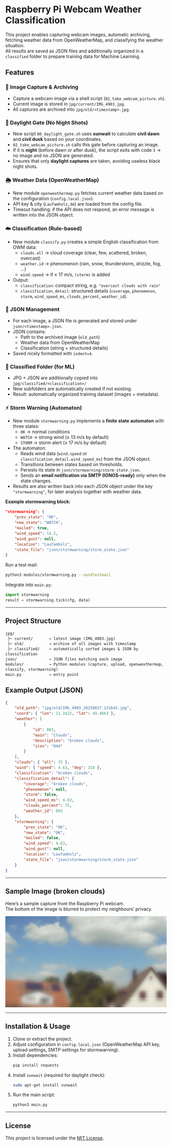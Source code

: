 # Raspberry Pi Webcam Weather Classification

This project enables capturing webcam images, automatic archiving, fetching weather data from OpenWeatherMap, and classifying the weather situation.  
All results are saved as JSON files and additionally organized in a `classified` folder to prepare training data for Machine Learning.

## Features

### 📸 Image Capture & Archiving
- Capture a webcam image via a shell script (`02_take_webcam_picture.sh`).
- Current image is stored in `jpg/current/IMG_4903.jpg`.
- All captures are archived into `jpg/old/<timestamp>.jpg`.

### 🌅 Daylight Gate (No Night Shots)
- New script `00_daylight_gate.sh` uses **sunwait** to calculate **civil dawn** and **civil dusk** based on your coordinates.
- `02_take_webcam_picture.sh` calls this gate before capturing an image.
- If it is **night** (before dawn or after dusk), the script exits with code `3` → no image and no JSON are generated.
- Ensures that only **daylight captures** are taken, avoiding useless black night shots.

### 🌦️ Weather Data (OpenWeatherMap)
- New module `openweathermap.py` fetches current weather data based on the configuration (`config.local.json`).
- API key & city (`Laufamholz,de`) are loaded from the config file.
- Timeout handling: if the API does not respond, an error message is written into the JSON object.

### ☁️ Classification (Rule-based)
- New module `classify.py` creates a simple English classification from OWM data:
  - `clouds.all` → cloud coverage (clear, few, scattered, broken, overcast)
  - `weather.id` → phenomenon (rain, snow, thunderstorm, drizzle, fog, …)
  - `wind.speed` → if ≥ 17 m/s, `(storm)` is added
- Output:
  - `classification`: compact string, e.g. `"overcast clouds with rain"`
  - `classification_detail`: structured details (`coverage`, `phenomenon`, `storm`, `wind_speed_ms`, `clouds_percent`, `weather_id`).

### 📂 JSON Management
- For each image, a JSON file is generated and stored under `json/<timestamp>.json`.
- JSON contains:
  - Path to the archived image (`old_path`)
  - Weather data from OpenWeatherMap
  - Classification (string + structured details)
- Saved nicely formatted with `indent=4`.

### 🤖 Classified Folder (for ML)
- JPG + JSON are additionally copied into  
  `jpg/classified/<classification>/`
- New subfolders are automatically created if not existing.
- Result: automatically organized training dataset (images + metadata).

### ⚡ Storm Warning (Automaton)
- New module `stormwarning.py` implements a **finite state automaton** with three states:
  - `OK` → normal conditions
  - `WATCH` → strong wind (≥ 13 m/s by default)
  - `STORM` → storm alert (≥ 17 m/s by default)
- The automaton:
  - Reads wind data (`wind.speed` or `classification_detail.wind_speed_ms`) from the JSON object.
  - Transitions between states based on thresholds.
  - Persists its state in `json/stormwarning/storm_state.json`.
  - Sends an **email notification via SMTP (IONOS-ready)** only when the state changes.
- Results are also written back into each JSON object under the key `"stormwarning"`, for later analysis together with weather data.

**Example stormwarning block:**
```json
"stormwarning": {
    "prev_state": "OK",
    "new_state": "WATCH",
    "mailed": true,
    "wind_speed": 14.2,
    "wind_gust": null,
    "location": "Laufamholz",
    "state_file": "json/stormwarning/storm_state.json"
}
```

Run a test mail:
```bash
python3 modules/stormwarning.py --sendtestmail
```

Integrate into `main.py`:
```python
import stormwarning
result = stormwarning.tick(cfg, data)
```

---

## Project Structure

```
jpg/
 ├─ current/       → latest image (IMG_4903.jpg)
 ├─ old/           → archive of all images with timestamp
 ├─ classified/    → automatically sorted images & JSON by classification
json/              → JSON files matching each image
modules/           → Python modules (capture, upload, openweathermap, classify, stormwarning)
main.py            → entry point
```

## Example Output (JSON)

```json
{
    "old_path": "jpg/old/IMG_4903_20250817_131645.jpg",
    "coord": { "lon": 11.1622, "lat": 49.4663 },
    "weather": [
        {
            "id": 803,
            "main": "Clouds",
            "description": "broken clouds",
            "icon": "04d"
        }
    ],
    "clouds": { "all": 75 },
    "wind": { "speed": 4.63, "deg": 310 },
    "classification": "broken clouds",
    "classification_detail": {
        "coverage": "broken clouds",
        "phenomenon": null,
        "storm": false,
        "wind_speed_ms": 4.63,
        "clouds_percent": 75,
        "weather_id": 803
    },
    "stormwarning": {
        "prev_state": "OK",
        "new_state": "OK",
        "mailed": false,
        "wind_speed": 4.63,
        "wind_gust": null,
        "location": "Laufamholz",
        "state_file": "json/stormwarning/storm_state.json"
    }
}
```

---

## Sample Image (broken clouds)

Here’s a sample capture from the Raspberry Pi webcam.  
The bottom of the image is blurred to protect my neighbours’ privacy.

![Webcam Sample](docs/webcam-sample.jpg)

---

## Installation & Usage

1. Clone or extract the project.  
2. Adjust configuration in `config.local.json` (OpenWeatherMap API key, upload settings, SMTP settings for stormwarning).  
3. Install dependencies:
   ```bash
   pip install requests
   ```
4. Install `sunwait` (required for daylight check):
   ```bash
   sudo apt-get install sunwait
   ```
5. Run the main script:
   ```bash
   python3 main.py
   ```

---

## License
This project is licensed under the [MIT License](LICENSE).

